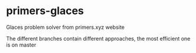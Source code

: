 # primers-glaces
Glaces problem solver from primers.xyz website

The different branches contain different approaches, the most efficient one is on master


